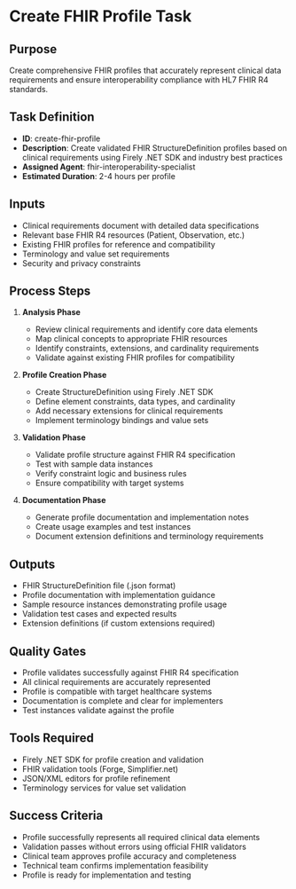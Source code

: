 # Create FHIR Profile Task

## Purpose
Create comprehensive FHIR profiles that accurately represent clinical data requirements and ensure interoperability compliance with HL7 FHIR R4 standards.

## Task Definition
- **ID**: create-fhir-profile
- **Description**: Create validated FHIR StructureDefinition profiles based on clinical requirements using Firely .NET SDK and industry best practices
- **Assigned Agent**: fhir-interoperability-specialist
- **Estimated Duration**: 2-4 hours per profile

## Inputs
- Clinical requirements document with detailed data specifications
- Relevant base FHIR R4 resources (Patient, Observation, etc.)
- Existing FHIR profiles for reference and compatibility
- Terminology and value set requirements
- Security and privacy constraints

## Process Steps
1. **Analysis Phase**
   - Review clinical requirements and identify core data elements
   - Map clinical concepts to appropriate FHIR resources
   - Identify constraints, extensions, and cardinality requirements
   - Validate against existing FHIR profiles for compatibility

2. **Profile Creation Phase**
   - Create StructureDefinition using Firely .NET SDK
   - Define element constraints, data types, and cardinality
   - Add necessary extensions for clinical requirements
   - Implement terminology bindings and value sets

3. **Validation Phase**
   - Validate profile structure against FHIR R4 specification
   - Test with sample data instances
   - Verify constraint logic and business rules
   - Ensure compatibility with target systems

4. **Documentation Phase**
   - Generate profile documentation and implementation notes
   - Create usage examples and test instances
   - Document extension definitions and terminology requirements

## Outputs
- FHIR StructureDefinition file (.json format)
- Profile documentation with implementation guidance
- Sample resource instances demonstrating profile usage
- Validation test cases and expected results
- Extension definitions (if custom extensions required)

## Quality Gates
- Profile validates successfully against FHIR R4 specification
- All clinical requirements are accurately represented
- Profile is compatible with target healthcare systems
- Documentation is complete and clear for implementers
- Test instances validate against the profile

## Tools Required
- Firely .NET SDK for profile creation and validation
- FHIR validation tools (Forge, Simplifier.net)
- JSON/XML editors for profile refinement
- Terminology services for value set validation

## Success Criteria
- Profile successfully represents all required clinical data elements
- Validation passes without errors using official FHIR validators
- Clinical team approves profile accuracy and completeness
- Technical team confirms implementation feasibility
- Profile is ready for implementation and testing
